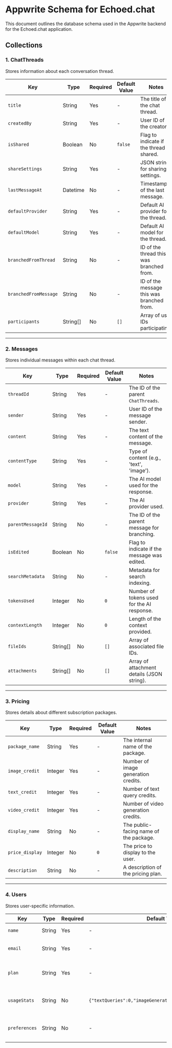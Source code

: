 # Appwrite Schema for Echoed.chat

This document outlines the database schema used in the Appwrite backend for the Echoed.chat application.

## Collections

### 1. ChatThreads

Stores information about each conversation thread.

| Key                 | Type     | Required | Default Value | Notes                               |
| ------------------- | -------- | -------- | ------------- | ----------------------------------- |
| `title`             | String   | Yes      | -             | The title of the chat thread.       |
| `createdBy`         | String   | Yes      | -             | User ID of the creator.             |
| `isShared`          | Boolean  | No       | `false`       | Flag to indicate if the thread is shared. |
| `shareSettings`     | String   | Yes      | -             | JSON string for sharing settings.   |
| `lastMessageAt`     | Datetime | No       | -             | Timestamp of the last message.      |
| `defaultProvider`   | String   | Yes      | -             | Default AI provider for the thread. |
| `defaultModel`      | String   | Yes      | -             | Default AI model for the thread.    |
| `branchedFromThread`| String   | No       | -             | ID of the thread this was branched from. |
| `branchedFromMessage`| String  | No       | -             | ID of the message this was branched from. |
| `participants`      | String[] | No       | `[]`          | Array of user IDs participating.    |

---

### 2. Messages

Stores individual messages within each chat thread.

| Key               | Type     | Required | Default Value | Notes                               |
| ----------------- | -------- | -------- | ------------- | ----------------------------------- |
| `threadId`        | String   | Yes      | -             | The ID of the parent `ChatThreads`. |
| `sender`          | String   | Yes      | -             | User ID of the message sender.      |
| `content`         | String   | Yes      | -             | The text content of the message.    |
| `contentType`     | String   | Yes      | -             | Type of content (e.g., 'text', 'image'). |
| `model`           | String   | Yes      | -             | The AI model used for the response. |
| `provider`        | String   | Yes      | -             | The AI provider used.               |
| `parentMessageId` | String   | No       | -             | The ID of the parent message for branching. |
| `isEdited`        | Boolean  | No       | `false`       | Flag to indicate if the message was edited. |
| `searchMetadata`  | String   | No       | -             | Metadata for search indexing.       |
| `tokensUsed`      | Integer  | No       | `0`           | Number of tokens used for the AI response. |
| `contextLength`   | Integer  | No       | `0`           | Length of the context provided.     |
| `fileIds`         | String[] | No       | `[]`          | Array of associated file IDs.       |
| `attachments`     | String[] | No       | `[]`          | Array of attachment details (JSON string). |

---

### 3. Pricing

Stores details about different subscription packages.

| Key             | Type    | Required | Default Value | Notes                               |
| --------------- | ------- | -------- | ------------- | ----------------------------------- |
| `package_name`  | String  | Yes      | -             | The internal name of the package.   |
| `image_credit`  | Integer | Yes      | -             | Number of image generation credits. |
| `text_credit`   | Integer | Yes      | -             | Number of text query credits.       |
| `video_credit`  | Integer | Yes      | -             | Number of video generation credits. |
| `display_name`  | String  | No       | -             | The public-facing name of the package. |
| `price_display` | Integer | No       | `0`           | The price to display to the user.   |
| `description`   | String  | No       | -             | A description of the pricing plan.  |

---

### 4. Users

Stores user-specific information.

| Key          | Type   | Required | Default Value                                       | Notes                               |
| ------------ | ------ | -------- | --------------------------------------------------- | ----------------------------------- |
| `name`       | String | Yes      | -                                                   | The user's full name.               |
| `email`      | String | Yes      | -                                                   | The user's email address.           |
| `plan`       | String | Yes      | -                                                   | The user's current subscription plan. |
| `usageStats` | String | No       | `{"textQueries":0,"imageGeneration":0,"videoGeneration":0}` | JSON string tracking user's usage.  |
| `preferences`| String | No       | -                                                   | JSON string for storing models, and their keys    |
